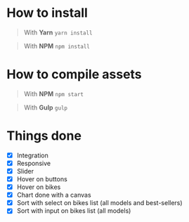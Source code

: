 # How to install
> With **Yarn**
```yarn install```

> With **NPM**
```npm install```

# How to compile assets
> With **NPM**
```npm start```

> With **Gulp**
```gulp```

# Things done
- [x] Integration
- [x] Responsive
- [x] Slider
- [x] Hover on buttons
- [x] Hover on bikes
- [x] Chart done with a canvas
- [x] Sort with select on bikes list (all models and best-sellers)
- [x] Sort with input on bikes list (all models)
